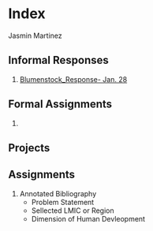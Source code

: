 # Index 

Jasmin Martinez 

## Informal Responses

1. [Blumenstock_Response- Jan. 28](https://jrmartinez01.github.io/workshop3/bluemenstock)

## Formal Assignments 

1. 

## Projects 

## Assignments

 1. Annotated Bibliography 
    - Problem Statement 
    - Sellected LMIC or Region 
    - Dimension of Human Devleopment 
